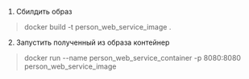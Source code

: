 1) Сбилдить образ 

> docker build -t person_web_service_image . 


2) Запустить полученный из образа контейнер  

> docker run --name person_web_service_container -p 8080:8080 person_web_service_image  

